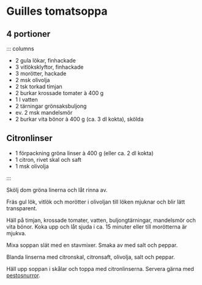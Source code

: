 # Guilles tomatsoppa

## 4 portioner

::: columns

- 2 gula lökar, finhackade
- 3 vitlöksklyftor, finhackade
- 3 morötter, hackade
- 2 msk olivolja
- 2 tsk torkad timjan
- 2 burkar krossade tomater à 400 g
- 1 l vatten
- 2 tärningar grönsaksbuljong
- ev. 2 msk mandelsmör
- 2 burkar vita bönor à 400 g (ca. 3 dl kokta), skölda

## Citronlinser

- 1 förpackning gröna linser à 400 g (eller ca. 2 dl kokta)
- 1 citron, rivet skal och saft
- 1 msk olivolja

:::

Skölj dom gröna linerna och låt rinna av.

Fräs gul lök, vitlök och morötter i olivoljan till löken mjuknar och blir lätt
transparent.

Häll på timjan, krossade tomater, vatten, buljongtärningar, mandelsmör och vita bönor.
Koka upp och låt sjuda i ca. 15 minuter eller till morötterna är mjukva.

Mixa soppan slät med en stavmixer. Smaka av med salt och peppar.

Blanda linserna med citronskal, citronsaft, olivolja, salt och peppar.

Häll upp soppan i skålar och toppa med citronlinserna. Servera gärna med
[pestosnurror](../Bakat/pestosnurror.html).

